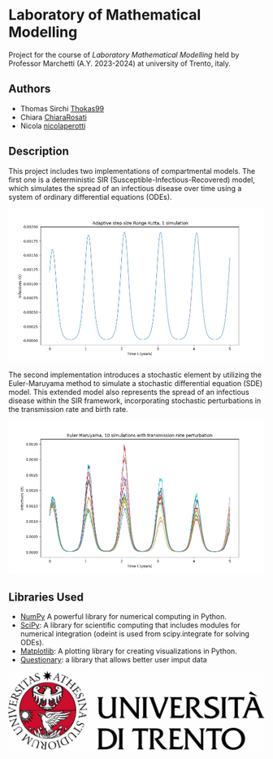 # Laboratory of Mathematical Modelling

Project for the course of *Laboratory Mathematical Modelling* held by Professor Marchetti (A.Y. 2023-2024) at university of Trento, italy.

## Authors

- Thomas Sirchi [Thokas99](https://github.com/Thokas99)
- Chiara [ChiaraRosati](https://github.com/ChiaraRosati)
- Nicola [nicolaperotti](https://github.com/nicolaperotti)

## Description
This project includes two implementations of compartmental models. The first one is a deterministic SIR (Susceptible-Infectious-Recovered) model, which simulates the spread of an infectious disease over time using a system of ordinary differential equations (ODEs). 

![Local Image](Graphs/Adaptive_step_size_Runge_Kutta_method.png)


The second implementation introduces a stochastic element by utilizing the Euler-Maruyama method to simulate a stochastic differential equation (SDE) model. This extended model also represents the spread of an infectious disease within the SIR framework, incorporating stochastic perturbations in the transmission rate and birth rate.

![Local Image](Graphs/Transmission_rate_perturbation_infected_I(t).png)

## Libraries Used
- [NumPy](https://numpy.org/) A powerful library for numerical computing in Python.
- [SciPy](https://scipy.org/): A library for scientific computing that includes modules for numerical integration (odeint is used from scipy.integrate for solving ODEs).
- [Matplotlib](https://matplotlib.org/): A plotting library for creating visualizations in Python.
- [Questionary](https://github.com/tmbo/questionary): a library that allows better user imput data




![Local Image](Graphs/logounitrento2019.jpg)

